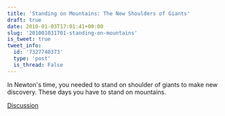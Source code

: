 ```yaml
---
title: 'Standing on Mountains: The New Shoulders of Giants'
draft: true
date: 2010-01-03T17:01:41+00:00
slug: '201001031701-standing-on-mountains'
is_tweet: true
tweet_info:
  id: '7327740373'
  type: 'post'
  is_thread: False
---
```




In Newton's time, you needed to stand on shoulder of giants to make new discovery. These days you have to stand on mountains.

[Discussion](https://x.com/sytelus/status/7327740373)

